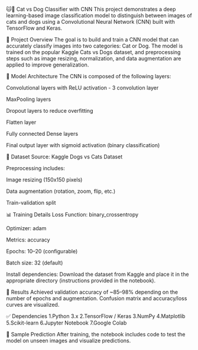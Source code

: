🐱🐶 Cat vs Dog Classifier with CNN
This project demonstrates a deep learning-based image classification model to distinguish between images of cats and dogs using a Convolutional Neural Network (CNN) built with TensorFlow and Keras.

📌 Project Overview
The goal is to build and train a CNN model that can accurately classify images into two categories: Cat or Dog. The model is trained on the popular Kaggle Cats vs Dogs dataset, and preprocessing steps such as image resizing, normalization, and data augmentation are applied to improve generalization.

🧠 Model Architecture
The CNN is composed of the following layers:

Convolutional layers with ReLU activation - 3 convolution layer

MaxPooling layers

Dropout layers to reduce overfitting

Flatten layer

Fully connected Dense layers

Final output layer with sigmoid activation (binary classification)

📂 Dataset
Source: Kaggle Dogs vs Cats Dataset

Preprocessing includes:

Image resizing (150x150 pixels)

Data augmentation (rotation, zoom, flip, etc.)

Train-validation split

📊 Training Details
Loss Function: binary_crossentropy

Optimizer: adam

Metrics: accuracy

Epochs: 10–20 (configurable)

Batch size: 32 (default)


Install dependencies:
Download the dataset from Kaggle and place it in the appropriate directory (instructions provided in the notebook).


🧪 Results
Achieved validation accuracy of ~85–98% depending on the number of epochs and augmentation.
Confusion matrix and accuracy/loss curves are visualized.

✅ Dependencies
1.Python 3.x
2.TensorFlow / Keras
3.NumPy
4.Matplotlib
5.Scikit-learn
6.Jupyter Notebook
7.Google Colab



📸 Sample Prediction
After training, the notebook includes code to test the model on unseen images and visualize predictions.
